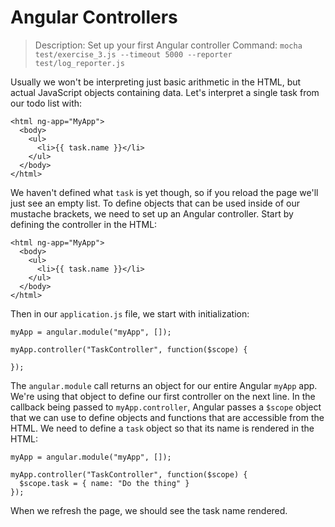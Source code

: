 # Angular Controllers

> Description: Set up your first Angular controller
> Command: `mocha test/exercise_3.js --timeout 5000 --reporter test/log_reporter.js`

Usually we won't be interpreting just basic arithmetic in the HTML, but actual JavaScript objects containing data. Let's interpret a single task from our todo list with:

```
<html ng-app="MyApp">
  <body>
    <ul>
      <li>{{ task.name }}</li>
    </ul>
  </body>
</html>
```


We haven't defined what `task` is yet though, so if you reload the page we'll just see an empty list. To define objects that can be used inside of our mustache brackets, we need to set up an Angular controller. Start by defining the controller in the HTML:

```
<html ng-app="MyApp">
  <body>
    <ul>
      <li>{{ task.name }}</li>
    </ul>
  </body>
</html>
```

Then in our `application.js` file, we start with initialization:

```
myApp = angular.module("myApp", []);

myApp.controller("TaskController", function($scope) {

});
```

The `angular.module` call returns an object for our entire Angular `myApp` app. We're using that object to define our first controller on the next line. In the callback being passed to `myApp.controller`, Angular passes a `$scope` object that we can use to define objects and functions that are accessible from the HTML. We need to define a `task` object so that its name is rendered in the HTML:

```
myApp = angular.module("myApp", []);

myApp.controller("TaskController", function($scope) {
  $scope.task = { name: "Do the thing" }
});
```

When we refresh the page, we should see the task name rendered.
